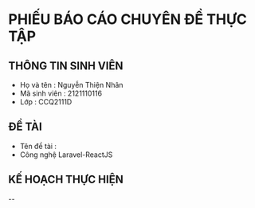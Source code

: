 # PHIẾU BÁO CÁO CHUYÊN ĐỀ THỰC TẬP
## THÔNG TIN SINH VIÊN
- Họ và tên : Nguyễn Thiện Nhân
- Mã sinh viên : 2121110116
- Lớp : CCQ2111D
## ĐỀ TÀI
- Tên đề tài :
- Công nghệ Laravel-ReactJS
## KẾ HOẠCH THỰC HIỆN
  --
